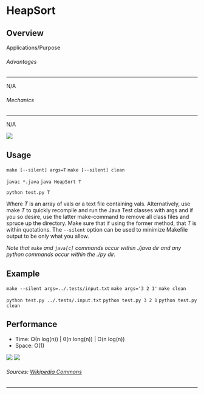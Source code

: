 # HeapSort

Overview
---
Applications/Purpose

###### Advantages
---
N/A

###### Mechanics
---
N/A

![][1]

Usage
---
`make [--silent] args=T`
`make [--silent] clean`

`javac *.java`
`java HeapSort T`

`python test.py T`

Where _T_ is an array of vals or a text file containing vals. Alternatively,
use make _T_ to quickly recompile and run the Java Test classes with args 
and if you so desire, use the latter make-command to remove all class 
files and spruce up the directory. Make sure that if using the former 
method, that _T_ is within quotations. The `--silent` option can be 
used to minimize Makefile output to be only what you allow.

_Note that `make` and `java[c]` commands occur within ./java dir and any 
python commands occur within the ./py dir._


Example
---
<!--- personalize this for HeapSort -->
`make --silent args=../.tests/input.txt`
`make args='3 2 1'`
`make clean`

`python test.py ../.tests/.input.txt`
`python test.py 3 2 1`
`python test.py clean`


Performance
---
* Time: Ω(n log(n)) | θ(n long(n)) | O(n log(n))
* Space: O(1)

![][2]
![][3]

###### Sources: [Wikipedia Commons](https://commons.wikimedia.org/wiki/Main_Page)

--------------------------------------------------------------------------------
[1]: ./.res/img1.gif
[2]: ./.res/img2.gif
[3]: ./.res/img3.svg
